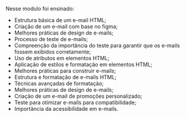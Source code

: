Nesse modulo foi ensinado:

* Estrutura básica de um e-mail HTML;
* Criação de um e-mail com base no figma;
* Melhores práticas de design de e-mails;
* Processo de teste de e-mails;
* Compreenção da importância do teste para garantir que os e-mails fossem exibidos corretamente;
* Uso de atributos em elementos HTML;
* Aplicação de estilos e formatação em elementos HTML;
* Melhores práticas para construir e-mails;
* Estrutura e formatação de e-mails HTML;
* Técnicas avançadas de formatação;
* Melhores práticas de design de e-mails;
* Criação de um e-mail de promoções personalizado;
* Teste para otimizar e-mails para compatibilidade;
* Importância da acessibilidade em e-mails.
